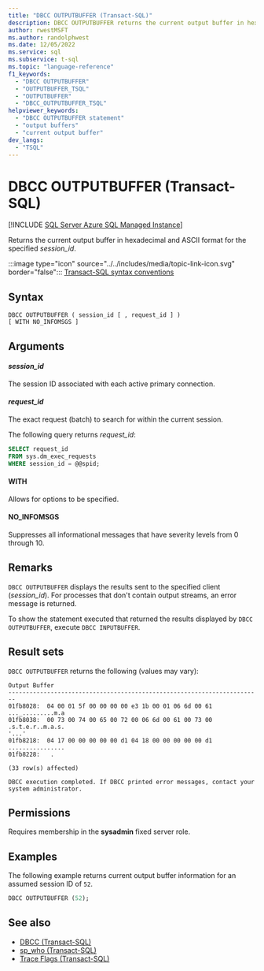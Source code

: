 ```yaml
---
title: "DBCC OUTPUTBUFFER (Transact-SQL)"
description: DBCC OUTPUTBUFFER returns the current output buffer in hexadecimal and ASCII format for the specified session.
author: rwestMSFT
ms.author: randolphwest
ms.date: 12/05/2022
ms.service: sql
ms.subservice: t-sql
ms.topic: "language-reference"
f1_keywords:
  - "DBCC OUTPUTBUFFER"
  - "OUTPUTBUFFER_TSQL"
  - "OUTPUTBUFFER"
  - "DBCC_OUTPUTBUFFER_TSQL"
helpviewer_keywords:
  - "DBCC OUTPUTBUFFER statement"
  - "output buffers"
  - "current output buffer"
dev_langs:
  - "TSQL"
---
```

# DBCC OUTPUTBUFFER (Transact-SQL)

[!INCLUDE [SQL Server Azure SQL Managed Instance](../../includes/applies-to-version/sql-asdbmi.md)]

Returns the current output buffer in hexadecimal and ASCII format for the specified *session_id*.

:::image type="icon" source="../../includes/media/topic-link-icon.svg" border="false"::: [Transact-SQL syntax conventions](../../t-sql/language-elements/transact-sql-syntax-conventions-transact-sql.md)

## Syntax

```syntaxsql
DBCC OUTPUTBUFFER ( session_id [ , request_id ] )
[ WITH NO_INFOMSGS ]
```

## Arguments

#### *session_id*

The session ID associated with each active primary connection.

#### *request_id*

The exact request (batch) to search for within the current session.

The following query returns *request_id*:

```sql
SELECT request_id
FROM sys.dm_exec_requests
WHERE session_id = @@spid;
```

#### WITH

Allows for options to be specified.

#### NO_INFOMSGS

Suppresses all informational messages that have severity levels from 0 through 10.

## Remarks

`DBCC OUTPUTBUFFER` displays the results sent to the specified client (*session_id*). For processes that don't contain output streams, an error message is returned.

To show the statement executed that returned the results displayed by `DBCC OUTPUTBUFFER`, execute `DBCC INPUTBUFFER`.

## Result sets

`DBCC OUTPUTBUFFER` returns the following (values may vary):

```output
Output Buffer
------------------------------------------------------------------------
01fb8028:  04 00 01 5f 00 00 00 00 e3 1b 00 01 06 6d 00 61  ..._.........m.a
01fb8038:  00 73 00 74 00 65 00 72 00 06 6d 00 61 00 73 00  .s.t.e.r..m.a.s.
'...'
01fb8218:  04 17 00 00 00 00 00 d1 04 18 00 00 00 00 00 d1  ................
01fb8228:   .
  
(33 row(s) affected)
  
DBCC execution completed. If DBCC printed error messages, contact your system administrator.
```

## Permissions

Requires membership in the **sysadmin** fixed server role.

## Examples

The following example returns current output buffer information for an assumed session ID of `52`.

```sql
DBCC OUTPUTBUFFER (52);
```

## See also

- [DBCC (Transact-SQL)](../../t-sql/database-console-commands/dbcc-transact-sql.md)
- [sp_who (Transact-SQL)](../../relational-databases/system-stored-procedures/sp-who-transact-sql.md)
- [Trace Flags (Transact-SQL)](../../t-sql/database-console-commands/dbcc-traceon-trace-flags-transact-sql.md)
